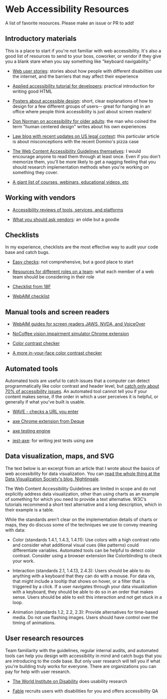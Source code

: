 # Web Accessibility Resources
A list of favorite resources.  Please make an issue or PR to add!

## Introductory materials

This is a place to start if you're not familiar with web accessibility.  It's also a good list of resources to send to your boss, coworker, or vendor if they give you a blank stare when you say something like "keyboard navigability."

  - [Web user stories](https://www.w3.org/WAI/people-use-web/user-stories/): stories about how people with different disabilities use the internet, and the barriers that may affect their experience

  - [Applied accessibility tutorial for developers](https://www.freecodecamp.org/learn/responsive-web-design/applied-accessibility/): practical introduction for writing good HTML

  - [Posters about accessible design](https://ukhomeoffice.github.io/accessibility-posters/posters/accessibility-posters.pdf): short, clear explanations of how to design for a few different groups of users-- great for hanging in an office where people think accessibility is just about screen readers!

  - [Don Norman on accessibility for older adults](https://www.fastcompany.com/90338379/i-wrote-the-book-on-user-friendly-design-what-i-see-today-horrifies-me): the man who coined the term "human centered design" writes about his own experiences

  - [Law blog with recent updates on US legal context](https://www.lflegal.com/2019/10/dominos-comments/): this particular article is about misconceptions with the recent Domino's pizza case

  - [The Web Content Accessibility Guidelines themselves](https://www.w3.org/TR/WCAG21/): I would encourage anyone to read them through at least once.  Even if you don't memorize them, you'll be more likely to get a nagging feeling that you should research implementation methods when you're working on something they cover.
  
  - [A giant list of courses, webinars, educational videos, etc](https://github.com/mgifford/a11y-courses)

## Working with vendors

  - [Accessibility reviews of tools, services, and platforms](https://a11y.reviews/)

  - [What you should ask vendors](http://teachingcommons.cdl.edu/access/procurement_process/demonstration.shtml): an oldie but a goodie

## Checklists

In my experience, checklists are the most effective way to audit your code base and catch bugs.

  - [Easy checks](https://www.w3.org/WAI/test-evaluate/preliminary/): not comprehensive, but a good place to start

  - [Resources for different roles on a team](https://accessibility.digital.gov/): what each member of a web team should be considering in their role

  - [Checklist from 18F](https://accessibility.18f.gov/checklist/)

  - [WebAIM checklist](https://webaim.org/standards/wcag/checklist)

## Manual tools and screen readers

  - [WebAIM guides for screen readers JAWS, NVDA, and VoiceOver](https://webaim.org/articles/#evaluation)

  - [NoCoffee vision impairment simulator Chrome extension](https://medium.com/@chrisquinnr/nocoffee-the-vision-impairment-simulator-you-should-be-using-f81992c1effc)

  - [Color contrast checker](https://webaim.org/resources/contrastchecker/?fcolor=FFFFFF&bcolor=FDD835)

  - [A more in-your-face color contrast checker](https://colorable.jxnblk.com/450100/176dab)

## Automated tools

Automated tools are useful to catch issues that a computer can detect programmatically like color contrast and header level, but [catch only about 70% of accessibility issues](https://accessibility.blog.gov.uk/2017/02/24/what-we-found-when-we-tested-tools-on-the-worlds-least-accessible-webpage/). An automated tool cannot tell you if your content makes sense, if the order in which a user perceives it is helpful, or generally if what you've built is usable.

  - [WAVE - checks a URL you enter](https://wave.webaim.org/)

  - [axe Chrome extension from Deque](https://www.deque.com/axe/)

  - [axe testing engine](https://github.com/dequelabs/axe-core)

  - [jest-axe](https://github.com/nickcolley/jest-axe): for writing jest tests using axe

## Data visualization, maps, and SVG

The text below is an excerpt from an article that I wrote about the basics of web accessibility for data visualization.  You can [read the whole thing at the Data Visualization Society's blog, Nightingale](https://medium.com/nightingale/data-visualization-accessibility-where-are-we-now-and-whats-next-b2c9eeac4e8b).

The Web Content Accessibility Guidelines are limited in scope and do not explicitly address data visualization, other than using charts as an example of something for which you need to provide a text alternative. W3C’s tutorials recommend a short text alternative and a long description, which in their example is a table.

While the standards aren’t clear on the implementation details of charts or maps, they do discuss some of the techniques we use to convey meaning with data:

  - Color (standards 1.4.1, 1.4.3, 1.4.11): Use colors with a high contrast ratio and consider what additional visual cues (like patterns) could differentiate variables. Automated tools can be helpful to detect color contrast. Consider using a browser extension like Colorblinding to check your work.
  
  - Interaction (standards 2.1, 1.4.13, 2.4.3): Users should be able to do anything with a keyboard that they can do with a mouse. For data vis, that might include a tooltip that shows on hover, or a filter that is triggered by a click. If a user navigates through your data visualization with a keyboard, they should be able to do so in an order that makes sense. Users should be able to exit this interaction and not get stuck in a loop.
  
  - Animation (standards 1.2, 2.2, 2.3): Provide alternatives for time-based media. Do not use flashing images. Users should have control over the timing of animations.

## User research resources

Team familiarity with the guidelines, regular internal audits, and automated tools can help you design with accessibility in mind and catch bugs that you are introducing to the code base.  But only user research will tell you if what you're building truly works for everyone.  There are organizations you can pay for help with user research.

  - [The World Institute on Disability](https://wid.org/) does usability research

  - [Fable](https://www.makeitfable.com/) recruits users with disabilities for you and offers accessibility QA
